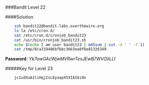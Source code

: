 ###Bandit Level 22

####Solution
```bash
	ssh bandit22@bandit.labs.overthewire.org
	ls la /etc/cron.d/
	cat /etc/cron.d/cronjob_bandit23
	cat /usr/bin/cronjob_bandit23.sh
	echo $(echo I am user bandit23 | md5sum | cut -d ' ' -f 1)
	cat /tmp/8ca319486bfbbc3663ea0fbe81326349
```
**Password**: *Yk7owGAcWjwMVRwrTesJEwB7WVOiILLI*


#####Key for Level 23
```
	jc1udXuA1tiHqjIsL8yaapX5XIAI6i0n
```
